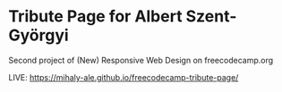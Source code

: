 # Tribute Page for Albert Szent-Györgyi

Second project of (New) Responsive Web Design on freecodecamp.org

LIVE: https://mihaly-ale.github.io/freecodecamp-tribute-page/
